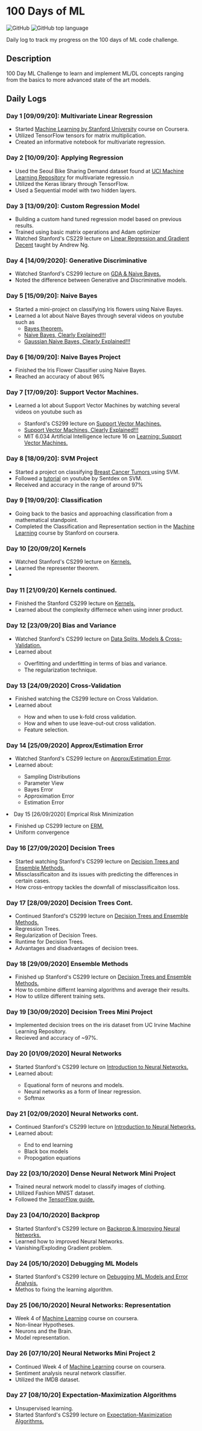 
# 100 Days of ML
<img alt="GitHub" src="https://img.shields.io/github/license/Harsh188/100_Days_of_ML"> <img alt="GitHub top language" src="https://img.shields.io/github/languages/top/Harsh188/100_Days_of_ML">

Daily log to track my progress on the 100 days of ML code challenge.

## Description
100 Day ML Challenge to learn and implement ML/DL concepts ranging from the basics to more advanced state of the art models.

## Daily Logs
<h3>Day 1 [09/09/20]: Multivariate Linear Regression</h4>
<ul>
	<li>Started <a href="">Machine Learning by Stanford University</a> course on Coursera.</li>
	<li>Utilized TensorFlow tensors for matrix multiplication.</li>
	<li>Created an informative notebook for multivariate regression.</li>
</ul>
<h3>Day 2 [10/09/20]: Applying Regression</h3>
<ul>
	<li>Used the Seoul Bike Sharing Demand dataset found at <a href="https://archive.ics.uci.edu/ml/datasets.php?format=&task=reg&att=&area=&numAtt=&numIns=&type=&sort=nameUp&view=table">UCI Machine Learning Repository</a> for multivariate regressio.n</li>
	<li>Utilized the Keras library through TensorFlow.</li>
	<li>Used a Sequential model with two hidden layers.</li>
</ul>
<h3>Day 3 [13/09/20]: Custom Regression Model</h3>
<ul>
	<li>Building a custom hand tuned regression model based on previous results.</li>
	<li>Trained using basic matrix operations and Adam optimizer</li>
	<li>Watched Stanford's CS229 lecture on <a href="https://www.youtube.com/watch?v=4b4MUYve_U8&list=PLoROMvodv4rMiGQp3WXShtMGgzqpfVfbU&index=2">Linear Regression and Gradient Decent</a> taught by Andrew Ng.</li>
</ul>
<h3>Day 4 [14/09/2020]: Generative Discriminative</h3>
<ul>
	<li>Watched Stanford's CS299 lecture on <a href="https://www.youtube.com/watch?v=nt63k3bfXS0&list=PLoROMvodv4rMiGQp3WXShtMGgzqpfVfbU&index=5">GDA & Naive Bayes.</a></li>
	<li>Noted the difference between Generative and Discriminative models.</li>
</ul>
<h3>Day 5 [15/09/20]: Naive Bayes</h3>
<ul>
	<li>Started a mini-project on classifying Iris flowers using Naive Bayes.</li>
	<li>Learned a lot about Naive Bayes through several videos on youtube such as
		<ul>
			<li><a href="https://www.youtube.com/watch?v=HZGCoVF3YvM">Bayes theorem.</a></li>
			<li><a href="https://www.youtube.com/watch?v=O2L2Uv9pdDA">Naive Bayes, Clearly Explained!!!</a></li>
			<li><a href="https://www.youtube.com/watch?v=H3EjCKtlVog">Gaussian Naive Bayes, Clearly Explained!!!</a></li>
		</ul>
	</li>
</ul>
<h3>Day 6 [16/09/20]: Naive Bayes Project</h3>
<ul>
	<li>Finished the Iris Flower Classifier using Naive Bayes.</li>
	<li>Reached an accuracy of about 96%</li>
</ul>
<h3>Day 7 [17/09/20]: Support Vector Machines.</h3>
<ul>
	<li>Learned a lot about Support Vector Machines by watching several videos on youtube such as</li>
	<ul>
		<li>Stanford's CS299 lecture on <a href="https://youtu.be/lDwow4aOrtg?list=PLoROMvodv4rMiGQp3WXShtMGgzqpfVfbU&t=2788">Support Vector Machines.</a></li>
		<li><a href="https://www.youtube.com/watch?v=efR1C6CvhmE">Support Vector Machines, Clearly Explained!!!</a></li>
		<li>MIT 6.034 Artificial Intelligence lecture 16 on <a href="https://www.youtube.com/watch?v=_PwhiWxHK8o&t=1s">Learning: Support Vector Machines.</a></li>
	</ul>
</ul>
<h3>Day 8 [18/09/20]: SVM Project</h3>
<ul>
	<li>Started a project on classifying <a href="https://archive.ics.uci.edu/ml/datasets/Breast+Cancer+Wisconsin+(Diagnostic)">Breast Cancer Tumors </a>using SVM.</li>
	<li>Followed a <a href="https://www.youtube.com/watch?v=mA5nwGoRAOo">tutorial</a> on youtube by Sentdex on SVM.</li>
	<li>Received and accuracy in the range of around 97%</li>
</ul>
<h3>Day 9 [19/09/20]: Classification</h3>
<ul>
	<li>Going back to the basics and approaching classification from a mathematical standpoint.</li>
	<li>Completed the Classification and Representation section in the <a href="https://www.coursera.org/learn/machine-learning">Machine Learning</a> course by Stanford on coursera.</li>
</ul>
<h3>Day 10 [20/09/20] Kernels</h3>
<ul>
	<li>Watched Stanford's CS299 lecture on <a href="https://www.youtube.com/watch?v=8NYoQiRANpg&list=PLoROMvodv4rMiGQp3WXShtMGgzqpfVfbU&index=8&t=0s">Kernels.</a></li>
	<li>Learned the representer theorem.</li>
	<li></li>
</ul>
<h3>Day 11 [21/09/20] Kernels continued.</h3>
<ul>
	<li>Finished the Stanford CS299 lecture on <a href="https://www.youtube.com/watch?v=8NYoQiRANpg&list=PLoROMvodv4rMiGQp3WXShtMGgzqpfVfbU&index=8&t=0s">Kernels.</a></li>
	<li>Learned about the complexity differnece when using inner product.</li>
	<!-- <li></li> -->
</ul>
<h3>Day 12 [23/09/20] Bias and Variance</h3>
<ul>
	<li>Watched Stanford's CS299 lecture on <a href="https://www.youtube.com/watch?v=rjbkWSTjHzM&list=PLoROMvodv4rMiGQp3WXShtMGgzqpfVfbU&index=8">Data Splits, Models & Cross-Validation.</a></li>
	<li>Learned about</li>
	<ul>
		<li>Overfitting and underfitting in terms of bias and variance.</li>
		<li>The regularization technique.</li>
	</ul>
</ul>
<h3>Day 13 [24/09/2020] Cross-Validation</h3>
<ul>
	<li>Finished watching the CS299 lecture on Cross Validation.</li>
	<li>Learned about</li>
	<ul>
		<li>How and when to use k-fold cross validation.</li>
		<li>How and when to use leave-out-out cross validation.</li>
		<li>Feature selection.</li>
	</ul>
</ul>
<h3>Day 14 [25/09/2020] Approx/Estimation Error</h3>
<ul>
	<li>Watched Stanford's CS299 lecture on <a href="https://www.youtube.com/watch?v=iVOxMcumR4A&list=PLoROMvodv4rMiGQp3WXShtMGgzqpfVfbU&index=9">Approx/Estimation Error</a>.</li>
	<li>Learned about:</li>
	<ul>
		<li>Sampling Distributions</li>
		<li>Parameter View</li>
		<li>Bayes Error</li>
		<li>Approximation Error</li>
		<li>Estimation Error</li>
	</ul>
</ul>
<li>Day 15 [26/09/2020] Emprical Risk Minimization</li>
<ul>
	<li>Finished up CS299 lecture on <a href="https://www.youtube.com/watch?v=iVOxMcumR4A&list=PLoROMvodv4rMiGQp3WXShtMGgzqpfVfbU&index=9&t=2680s">ERM.</a></li>
	<li>Uniform convergence</li>
</ul>
<h3>Day 16 [27/09/2020] Decision Trees</h3>
<ul>
	<li>Started watching Stanford's CS299 lecture on <a href="https://www.youtube.com/watch?v=wr9gUr-eWdA&list=PLoROMvodv4rMiGQp3WXShtMGgzqpfVfbU&index=10">Decision Trees and Ensemble Methods.</a></li>
	<li>Missclassificaiton and its issues with predicting the differences in certain cases.</li>
	<li>How cross-entropy tackles the downfall of missclassificaiton loss.</li>
</ul>
<h3>Day 17 [28/09/2020] Decision Trees Cont.</h3>
<ul>
	<li>Continued Stanford's CS299 lecture on <a href="https://www.youtube.com/watch?v=wr9gUr-eWdA&list=PLoROMvodv4rMiGQp3WXShtMGgzqpfVfbU&index=10">Decision Trees and Ensemble Methods.</a></li>
	<li>Regression Trees.</li>
	<li>Regularization of Decision Trees.</li>
	<li>Runtime for Decision Trees.</li>
	<li>Advantages and disadvantages of decision trees.</li>
</ul>
<h3>Day 18 [29/09/2020] Ensemble Methods</h3>
<ul>
	<li>Finished up Stanford's CS299 lecture on <a href="https://www.youtube.com/watch?v=wr9gUr-eWdA&list=PLoROMvodv4rMiGQp3WXShtMGgzqpfVfbU&index=10">Decision Trees and Ensemble Methods.</a></li>
	<li>How to combine differnt learning algorithms and average their results.</li>
	<li>How to utilize different training sets.</li>
</ul>
<h3>Day 19 [30/09/2020] Decision Trees Mini Project</h3>
<ul>
	<li>Implemented decision trees on the iris dataset from UC Irvine Machine Learning Repository.</li>
	<li>Recieved and accuracy of ~97%.</li>
</ul>
<h3>Day 20 [01/09/2020] Neural Networks</h3>
<ul>
	<li>Started Stanford's CS299 lecture on <a href="https://www.youtube.com/watch?v=MfIjxPh6Pys&list=PLoROMvodv4rMiGQp3WXShtMGgzqpfVfbU&index=11&t=1854s">Introduction to Neural Networks.</a></li>
	<li>Learned about:</li>
	<ul>
		<li>Equational form of neurons and models.</li>
		<li>Neural networks as a form of linear regression.</li>
		<li>Softmax</li>
	</ul>
</ul>
<h3>Day 21 [02/09/2020] Neural Networks cont.</h3>
<ul>
	<li>Continued Stanford's CS299 lecture on <a href="https://www.youtube.com/watch?v=MfIjxPh6Pys&list=PLoROMvodv4rMiGQp3WXShtMGgzqpfVfbU&index=11&t=1854s">Introduction to Neural Networks.</a></li>
	<li>Learned about:</li>
	<ul>
		<li>End to end learning</li>
		<li>Black box models</li>
		<li>Propogation equations</li>
	</ul>
</ul>
<h3>Day 22 [03/10/2020] Dense Neural Network Mini Project</h3>
<ul>
	<li>Trained neural network model to classify images of clothing.</li>
	<li>Utilized Fashion MNIST dataset.</li>
	<li>Followed the <a href="https://www.tensorflow.org/tutorials/keras/classification">TensorFlow guide.</a></li>
</ul>
<h3>Day 23 [04/10/2020] Backprop</h3>
<ul>
	<li>Started Stanford's CS299 lecture on <a href="https://www.youtube.com/watch?v=zUazLXZZA2U&list=PLoROMvodv4rMiGQp3WXShtMGgzqpfVfbU&index=12&t=1s">Backprop & Improving Neural Networks.</a></li>
	<li>Learned how to improved Neural Networks.</li>
	<li>Vanishing/Exploding Gradient problem.</li>
</ul>
<h3>Day 24 [05/10/2020] Debugging ML Models</h3>
<ul>
	<li>Started Stanford's CS299 lecture on <a href="https://www.youtube.com/watch?v=ORrStCArmP4&list=PLoROMvodv4rMiGQp3WXShtMGgzqpfVfbU&index=13">Debugging ML Models and Error Analysis.</a></li>
	<li>Methos to fixing the learning algorithm.</li>
</ul>
<h3>Day 25 [06/10/2020] Neural Networks: Representation</h3>
<ul>
	<li>Week 4 of <a href="https://www.coursera.org/learn/machine-learning">Machine Learning</a> course on coursera.</li>
	<li>Non-linear Hypotheses.</li>
	<li>Neurons and the Brain.</li>
	<li>Model representation.</li>
</ul>
<h3>Day 26 [07/10/20] Neural Networks Mini Project 2</h3>
<ul>
	<li>Continued Week 4 of <a href="https://www.coursera.org/learn/machine-learning">Machine Learning</a> course on coursera.</li>
	<li>Sentiment analysis neural network classifier.</li>
	<li>Utilized the IMDB dataset.</li>
</ul>
<h3>Day 27 [08/10/20] Expectation-Maximization Algorithms</h3>
<ul>
	<li>Unsupervised learning.</li>
	<li>Started Stanford's CS299 lecture on <a href="https://www.youtube.com/watch?v=rVfZHWTwXSA&list=PLoROMvodv4rMiGQp3WXShtMGgzqpfVfbU&index=14">Expectation-Maximization Algorithms.</a></li>
</ul>